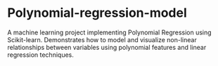 # Polynomial-regression-model
A machine learning project implementing Polynomial Regression using Scikit-learn. Demonstrates how to model and visualize non-linear relationships between variables using polynomial features and linear regression techniques.

